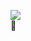 <img src="https://img.shields.io/badge/javascript%20-%23323330.svg?&style=for-the-badge&logo=javascript&logoColor=%23F7DF1E"/></a><br>
👶

